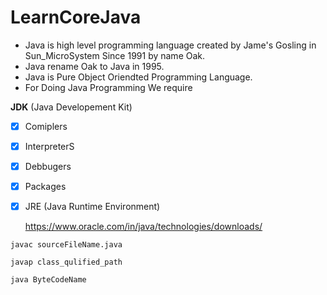 # LearnCoreJava

- Java is high level programming language created by Jame's Gosling in Sun_MicroSystem Since 1991 by name Oak.
- Java rename Oak to Java in 1995.
- Java is Pure Object Oriendted Programming Language.
- For Doing Java Programming We require

**JDK** (Java Developement Kit) <Br>
-[x] Comiplers
-[x] InterpreterS
-[X] Debbugers
-[X] Packages
-[X] JRE (Java Runtime Environment)
    

  <https://www.oracle.com/in/java/technologies/downloads/>

```
javac sourceFileName.java
```

```
javap class_qulified_path
```

```
java ByteCodeName
```
